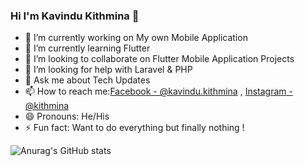 ### Hi I'm Kavindu Kithmina 👋


- 🔭 I’m currently working on My own Mobile Application
- 🌱 I’m currently learning Flutter
- 👯 I’m looking to collaborate on Flutter Mobile Application Projects
- 🤔 I’m looking for help with Laravel & PHP
- 💬 Ask me about Tech Updates
- 📫 How to reach me:[Facebook - @kavindu.kithmina](https://www.facebook.com/kavindu.kithmina/) , [Instagram -@kithmina](https://www.instagram.com/k_i_t_h_m_i_n_a_/)
- 😄 Pronouns: He/His
- ⚡ Fun fact: Want to do everything but finally nothing !


![Anurag's GitHub stats](https://github-readme-stats.vercel.app/api?username=kkithmina&show_icons=true&theme=dark)





